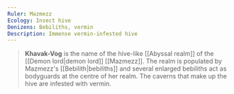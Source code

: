```yaml
---
Ruler: Mazmezz
Ecology: Insect hive
Denizens: Bebiliths, vermin
Description: Immense vermin-infested hive
---
```


> **Khavak-Vog** is the name of the hive-like [[Abyssal realm]] of the [[Demon lord|demon lord]] [[Mazmezz]]. The realm is populated by Mazmezz's [[Bebilith|bebiliths]] and several enlarged bebiliths act as bodyguards at the centre of her realm. The caverns that make up the hive are infested with vermin.








